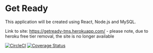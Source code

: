 # Get Ready
This
application will be created using React, Node.js and MySQL.

Link to site:
https://getready-tms.herokuapp.com/ - please note, due to heroku free tier removal, the site is no longer available

[![CircleCI](https://dl.circleci.com/status-badge/img/gh/The-Exception-Handlers/GetReady/tree/robert-unit-tests.svg?style=svg)](https://dl.circleci.com/status-badge/redirect/gh/The-Exception-Handlers/GetReady/tree/robert-unit-tests)
[![Coverage Status](https://coveralls.io/repos/github/The-Exception-Handlers/GetReady/badge.svg?branch=robert-unit-tests)](https://coveralls.io/github/The-Exception-Handlers/GetReady?branch=robert-unit-tests)
